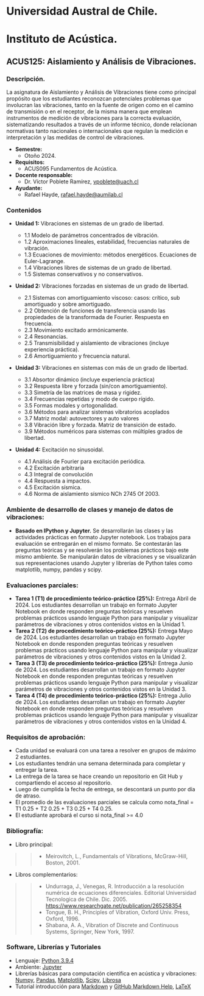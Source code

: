 # Universidad Austral de Chile.

# Instituto de Acústica.

## ACUS125: Aislamiento y Análisis de Vibraciones.

### Descripción.

La asignatura de Aislamiento y Análisis de Vibraciones tiene como principal propósito que los estudiantes reconozcan potenciales problemas que involucran las vibraciones, tanto en la fuente de origen como en el camino de transmisión o en el receptor, de la misma manera que emplean instrumentos de medición de vibraciones para la correcta evaluación, sistematizando resultados a través de un informe técnico, donde relacionan normativas tanto nacionales o internacionales que regulan la medición e interpretación y las medidas de control de vibraciones.

* **Semestre:**
  + Otoño 2024.
* **Requisitos:**
  + ACUS095 Fundamentos de Acústica.
* **Docente responsable:**
  + Dr. Víctor Poblete Ramírez, vpoblete@uach.cl
* **Ayudante:**
  + Rafael Hayde, rafael.hayde@aumilab.cl

### Contenidos

* **Unidad 1:** Vibraciones en sistemas de un grado de libertad.

  + 1.1 Modelo de parámetros concentrados de vibración.
  + 1.2 Aproximaciones lineales, estabilidad, frecuencias naturales de vibración.
  + 1.3 Ecuaciones de movimiento: métodos energéticos. Ecuaciones de Euler-Lagrange.
  + 1.4 Vibraciones libres de sistemas de un grado de libertad.
  + 1.5 Sistemas conservativos y no conservativos.
* **Unidad 2:** Vibraciones forzadas en sistemas de un grado de libertad.

  + 2.1 Sistemas con amortiguamiento viscoso: casos: crítico, sub amortiguado y sobre amortiguado.
  + 2.2 Obtención de funciones de transferencia usando las propiedades de la transformada de Fourier. Respuesta en frecuencia.
  + 2.3 Movimiento excitado armónicamente.
  + 2.4 Resonancias.
  + 2.5 Transmisibilidad y aislamiento de vibraciones (incluye experiencia práctica).
  + 2.6 Amortiguamiento y frecuencia natural.
* **Unidad 3:** Vibraciones en sistemas con más de un grado de libertad.

  + 3.1 Absortor dinámico (incluye experiencia práctica)
  + 3.2 Respuesta libre y forzada (sin/con amortiguamiento).
  + 3.3 Simetría de las matrices de masa y rigidez.
  + 3.4 Frecuencias repetidas y modo de cuerpo rígido.
  + 3.5 Formas modales y ortogonalidad.
  + 3.6 Métodos para analizar sistemas vibratorios acoplados
  + 3.7 Matriz modal: autovectores y auto valores
  + 3.8 Vibración libre y forzada. Matriz de transición de estado.
  + 3.9 Métodos numéricos para sistemas con múltiples grados de libertad.
* **Unidad 4:** Excitación no sinusoidal.

  + 4.1 Análisis de Fourier para excitación periódica.
  + 4.2 Excitación arbitraria
  + 4.3 Integral de convolución
  + 4.4 Respuesta a impactos.
  + 4.5 Excitación sísmica.
  + 4.6 Norma de aislamiento sísmico NCh 2745 Of 2003.

### Ambiente de desarrollo de clases y manejo de datos de vibraciones:

+ **Basado en IPython y Jupyter.** Se desarrollarán las clases y las actividades prácticas en formato Jupyter notebook. Los trabajos para evaluación se entregarán en el mismo formato. Se contestarán las preguntas teóricas y se resolverán los problemas prácticos bajo este mismo ambiente. Se manipularán datos de vibraciones y se visualizarán sus representaciones usando Jupyter y librerías de Python tales como matplotlib, numpy, pandas y scipy.

### Evaluaciones parciales:

+ **Tarea 1 (T1) de procedimiento teórico-práctico (25%):** Entrega Abril de 2024.
  Los estudiantes desarrollan un trabajo en formato Jupyter Notebook en donde responden preguntas teóricas y resuelven problemas prácticos usando lenguaje Python para manipular y visualizar  parámetros de vibraciones y otros contenidos vistos en la Unidad 1.
+ **Tarea 2 (T2) de procedimiento teórico-práctico (25%):** Entrega Mayo de 2024.
  Los estudiantes desarrollan un trabajo en formato Jupyter Notebook en donde responden preguntas teóricas y resuelven problemas prácticos usando lenguaje Python para manipular y visualizar  parámetros de vibraciones y otros contenidos vistos en la Unidad 2.
+ **Tarea 3 (T3) de procedimiento teórico-práctico (25%):** Entrega Junio de 2024.
  Los estudiantes desarrollan un trabajo en formato Jupyter Notebook en donde responden preguntas teóricas y resuelven problemas prácticos usando lenguaje Python para manipular y visualizar  parámetros de vibraciones y otros contenidos vistos en la Unidad 3.
+ **Tarea 4 (T4) de procedimiento teórico-práctico (25%):** Entrega Julio de 2024.
  Los estudiantes desarrollan un trabajo en formato Jupyter Notebook en donde responden preguntas teóricas y resuelven problemas prácticos usando lenguaje Python para manipular y visualizar  parámetros de vibraciones y otros contenidos vistos en la Unidad 4.

### Requisitos de aprobación:

+ Cada unidad se evaluará con una tarea a resolver en grupos de máximo 2 estudiantes.
+ Los estudiantes tendrán una semana determinada para completar y entregar la tarea.
+ La entrega de la tarea se hace creando un repositorio en Git Hub y compartiendo el acceso al repositorio.
+ Luego de cumplida la fecha de entrega, se descontará un punto por día de atraso.
+ El promedio de las evaluaciones parciales se calcula como nota_final = T1 0.25 + T2 0.25 + T3 0.25 + T4 0.25.
+ El estudiante aprobará el curso si nota_final >= 4.0

### Bibliografía:

+ Libro principal:

>> - Meirovitch, L., Fundamentals of Vibrations, McGraw-Hill, Boston, 2001.
>>

+ Libros complementarios:

>> - Undurraga, J., Venegas, R.  Introducción a la resolución numérica de ecuaciones diferenciales. Editorial Universidad Tecnologica de Chile. Dic. 2005. https://www.researchgate.net/publication/265258354
>> - Tongue, B. H., Principles of Vibration, Oxford Univ. Press, Oxford, 1996.
>> - Shabana, A. A., Vibration of Discrete and Continuous Systems, Springer, New York, 1997.
>>

### Software, Librerías y Tutoriales

+ Lenguaje: [Python 3.9.4](https://www.python.org/downloads/release/python-394/) 
+ Ambiente: [Jupyter](https://jupyter.org)
+ Librerías básicas para computación científica en acústica y vibraciones: [Numpy](https://numpy.org), [Pandas](https://pandas.pydata.org), [Matplotlib](https://matplotlib.org), [Scipy](https://scipy.org), [Librosa](https://librosa.org/doc/latest/index.html)
+ Tutorial introducción para [Markdown](https://daringfireball.net/projects/markdown/) y [GitHub Markdown Help](https://help.github.com/articles/basic-writing-and-formatting-syntax/), [LaTeX](https://www.latex-project.org/)
